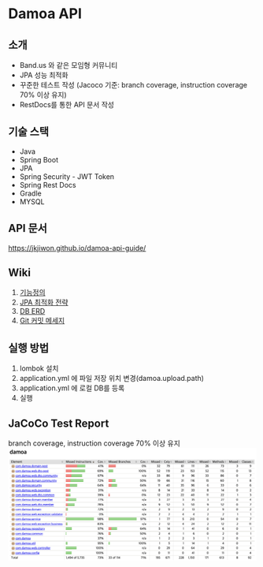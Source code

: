 # Damoa API

## 소개
- Band.us 와 같은 모임형 커뮤니티
- JPA 성능 최적화
- 꾸준한 테스트 작성 (Jacoco 기준: branch coverage, instruction coverage 70% 이상 유지)
- RestDocs를 통한 API 문서 작성

## 기술 스택
- Java
- Spring Boot
- JPA
- Spring Security - JWT Token
- Spring Rest Docs
- Gradle
- MYSQL

## API 문서
https://jkjiwon.github.io/damoa-api-guide/

## Wiki 
1. [기능정의](https://github.com/JKjiwon/damoa/wiki/%5B1%5D.-기능-정의)
2. [JPA 최적화 전략](https://github.com/JKjiwon/damoa/wiki/%5B2%5D.-JPA-성능-최적화-전략)
3. [DB ERD](https://github.com/JKjiwon/damoa/wiki/%5B3%5D.-DB-ERD)
4. [Git 커밋 메세지](https://github.com/JKjiwon/damoa/wiki/%5B4%5D.-Git-커밋-메세지)

## 실행 방법
1. lombok 설치
2. application.yml 에 파일 저장 위치 변경(damoa.upload.path)
3. application.yml 에 로컬 DB를 등록
4. 실행

## JaCoCo Test Report
branch coverage, instruction coverage 70% 이상 유지
![JacocoTestResult](github-images/jacoco_test_result.png)

